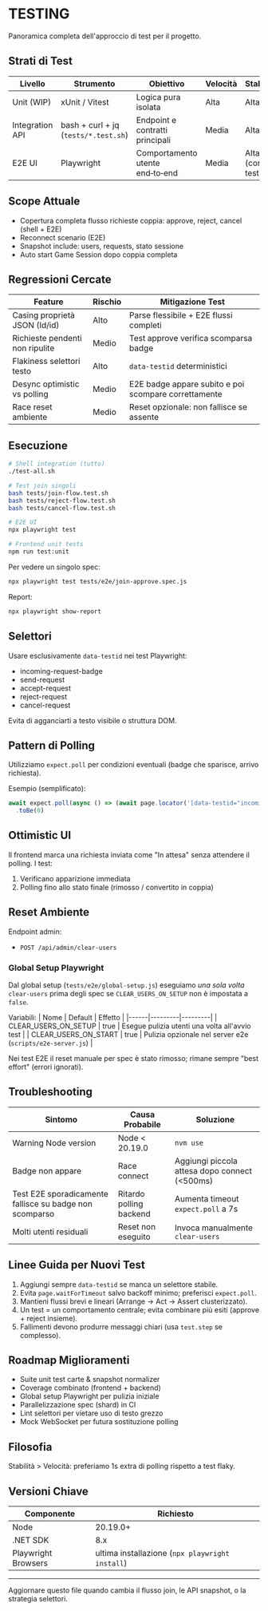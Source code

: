 # TESTING

Panoramica completa dell'approccio di test per il progetto.

## Strati di Test

| Livello | Strumento | Obiettivo | Velocità | Stabilità |
|---------|-----------|-----------|---------|-----------|
| Unit (WIP) | xUnit / Vitest | Logica pura isolata | Alta | Alta |
| Integration API | bash + curl + jq (`tests/*.test.sh`) | Endpoint e contratti principali | Media | Alta |
| E2E UI | Playwright | Comportamento utente end‑to‑end | Media | Alta (con testid) |

## Scope Attuale
- Copertura completa flusso richieste coppia: approve, reject, cancel (shell + E2E)
- Reconnect scenario (E2E)
- Snapshot include: users, requests, stato sessione
- Auto start Game Session dopo coppia completa

## Regressioni Cercate
| Feature | Rischio | Mitigazione Test |
|---------|--------|------------------|
| Casing proprietà JSON (Id/id) | Alto | Parse flessibile + E2E flussi completi |
| Richieste pendenti non ripulite | Medio | Test approve verifica scomparsa badge |
| Flakiness selettori testo | Alto | `data-testid` deterministici |
| Desync optimistic vs polling | Medio | E2E badge appare subito e poi scompare correttamente |
| Race reset ambiente | Medio | Reset opzionale: non fallisce se assente |

## Esecuzione
```bash
# Shell integration (tutto)
./test-all.sh

# Test join singoli
bash tests/join-flow.test.sh
bash tests/reject-flow.test.sh
bash tests/cancel-flow.test.sh

# E2E UI
npx playwright test

# Frontend unit tests
npm run test:unit
```

Per vedere un singolo spec:
```bash
npx playwright test tests/e2e/join-approve.spec.js
```

Report:
```bash
npx playwright show-report
```

## Selettori
Usare esclusivamente `data-testid` nei test Playwright:
- incoming-request-badge
- send-request
- accept-request
- reject-request
- cancel-request

Evita di agganciarti a testo visibile o struttura DOM.

## Pattern di Polling
Utilizziamo `expect.poll` per condizioni eventuali (badge che sparisce, arrivo richiesta).

Esempio (semplificato):
```js
await expect.poll(async () => (await page.locator('[data-testid="incoming-request-badge"]').count()), { timeout: 5000 })
  .toBe(0)
```

## Ottimistic UI
Il frontend marca una richiesta inviata come "In attesa" senza attendere il polling. I test:
1. Verificano apparizione immediata
2. Polling fino allo stato finale (rimosso / convertito in coppia)

## Reset Ambiente
Endpoint admin:
- `POST /api/admin/clear-users`

### Global Setup Playwright
Dal global setup (`tests/e2e/global-setup.js`) eseguiamo *una sola volta* `clear-users` prima degli spec se `CLEAR_USERS_ON_SETUP` non è impostata a `false`.

Variabili:
| Nome | Default | Effetto |
|------|---------|---------|
| CLEAR_USERS_ON_SETUP | true | Esegue pulizia utenti una volta all'avvio test |
| CLEAR_USERS_ON_START | true | Pulizia opzionale nel server e2e (`scripts/e2e-server.js`) |

Nei test E2E il reset manuale per spec è stato rimosso; rimane sempre "best effort" (errori ignorati).

## Troubleshooting
| Sintomo | Causa Probabile | Soluzione |
|---------|-----------------|-----------|
| Warning Node version | Node < 20.19.0 | `nvm use` |
| Badge non appare | Race connect | Aggiungi piccola attesa dopo connect (<500ms) |
| Test E2E sporadicamente fallisce su badge non scomparso | Ritardo polling backend | Aumenta timeout `expect.poll` a 7s |
| Molti utenti residuali | Reset non eseguito | Invoca manualmente `clear-users` |

## Linee Guida per Nuovi Test
1. Aggiungi sempre `data-testid` se manca un selettore stabile.
2. Evita `page.waitForTimeout` salvo backoff minimo; preferisci `expect.poll`.
3. Mantieni flussi brevi e lineari (Arrange → Act → Assert clusterizzato).
4. Un test = un comportamento centrale; evita combinare più esiti (approve + reject insieme).
5. Fallimenti devono produrre messaggi chiari (usa `test.step` se complesso).

## Roadmap Miglioramenti
- Suite unit test carte & snapshot normalizer
- Coverage combinato (frontend + backend)
- Global setup Playwright per pulizia iniziale
- Parallelizzazione spec (shard) in CI
- Lint selettori per vietare uso di testo grezzo
- Mock WebSocket per futura sostituzione polling

## Filosofia
Stabilità > Velocità: preferiamo 1s extra di polling rispetto a test flaky.

## Versioni Chiave
| Componente | Richiesto |
|-----------|-----------|
| Node | 20.19.0+
| .NET SDK | 8.x
| Playwright Browsers | ultima installazione (`npx playwright install`)

---
Aggiornare questo file quando cambia il flusso join, le API snapshot, o la strategia selettori.
